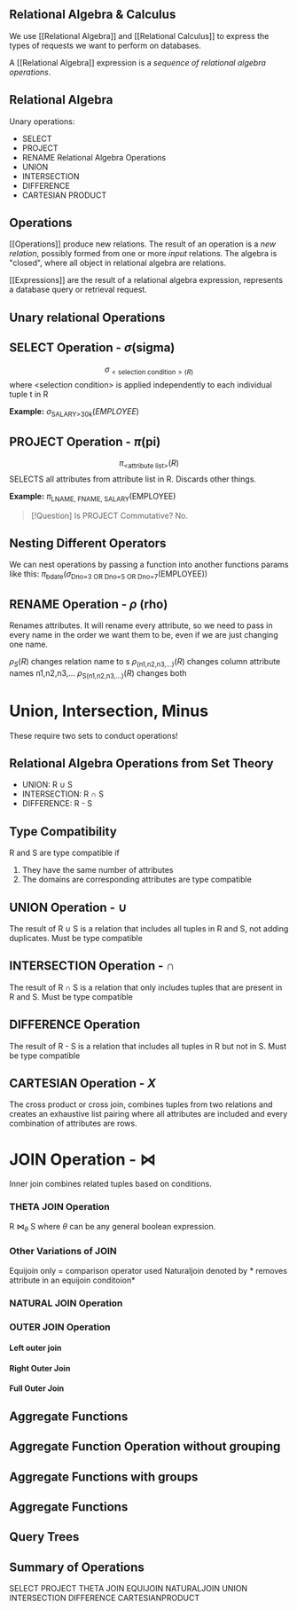 ## Relational Algebra & Calculus
We use [[Relational Algebra]] and [[Relational Calculus]] to express the types of requests we want to perform on databases. 

A [[Relational Algebra]] expression is a *sequence of relational algebra operations*. 

## Relational Algebra

Unary operations:
- SELECT
- PROJECT
- RENAME
Relational Algebra Operations
- UNION
- INTERSECTION
- DIFFERENCE
- CARTESIAN PRODUCT

## Operations

[[Operations]] produce new relations. The result of an operation is a *new relation*, possibly formed from one or more *input* relations. The algebra is "closed", where all object in relational algebra are relations. 

[[Expressions]] are the result of a relational algebra expression, represents a database query or retrieval request. 

## Unary relational Operations

## SELECT Operation - $\sigma$(sigma)
$$\sigma_{<\text{selection condition}>(R)}$$
where \<selection condition> is applied independently to each individual tuple t in R

**Example:**
$\sigma_{\text{SALARY>30k}}(EMPLOYEE)$

## PROJECT Operation - $\pi$(pi)
$$\pi_{\text{<attribute list>}}(R)$$
SELECTS all attributes from attribute list in R. Discards other things. 

**Example:**
$\pi_{\text{LNAME, FNAME, SALARY}}(\text{EMPLOYEE})$

> [!Question] Is PROJECT Commutative?
> No. 

## Nesting Different Operators

We can nest operations by passing a function into another functions params like this:
$\pi_{\text{bdate}}(\sigma_{\text{Dno=3 OR Dno=5 OR Dno=7}}(\text{EMPLOYEE}))$

## RENAME Operation - $\rho$ (rho)
Renames attributes. It will rename every attribute, so we need to pass in every name in the order we want them to be, even if we are just changing one name. 

$\rho_S(R)$ changes relation name to s
$\rho_{\text{(n1,n2,n3,...)}}(R)$ changes column attribute names n1,n2,n3,...
$\rho_{\text{S(n1,n2,n3,...)}}(R)$ changes both

# Union, Intersection, Minus

These require two sets to conduct operations!

## Relational Algebra Operations from Set Theory

- UNION: R $\cup$ S
- INTERSECTION: R $\cap$ S
- DIFFERENCE: R - S
## Type Compatibility

R and S are type compatible if
1. They have the same number of attributes
2. The domains are corresponding attributes are type compatible

## UNION Operation - $\cup$

The result of R $\cup$ S is a relation that includes all tuples in R and S, not adding duplicates. Must be type compatible


## INTERSECTION Operation - $\cap$

The result of R $\cap$ S is a relation that only includes tuples that are present in R and S. Must be type compatible

## DIFFERENCE Operation

The result of R - S is a relation that includes all tuples in R but not in S. Must be type compatible

## CARTESIAN Operation - $X$ 

The cross product or cross join, combines tuples from two relations and creates an exhaustive list pairing where all attributes are included and every combination of attributes are rows. 

# JOIN Operation - $\bowtie$  

Inner join combines related tuples based on conditions. 

### THETA JOIN Operation

R $\bowtie_\theta$ S where $\theta$ can be any general boolean expression. 


### Other Variations of JOIN

Equijoin only = comparison operator used
Naturaljoin denoted by * removes attribute in an equijoin conditoion*

### NATURAL JOIN Operation



### OUTER JOIN Operation



#### Left outer join



#### Right Outer Join



#### Full Outer Join



## Aggregate Functions



## Aggregate Function Operation without grouping



## Aggregate Functions with groups



## Aggregate Functions



## Query Trees



## Summary of Operations

SELECT
PROJECT
THETA JOIN
EQUIJOIN
NATURALJOIN
UNION
INTERSECTION
DIFFERENCE
CARTESIANPRODUCT